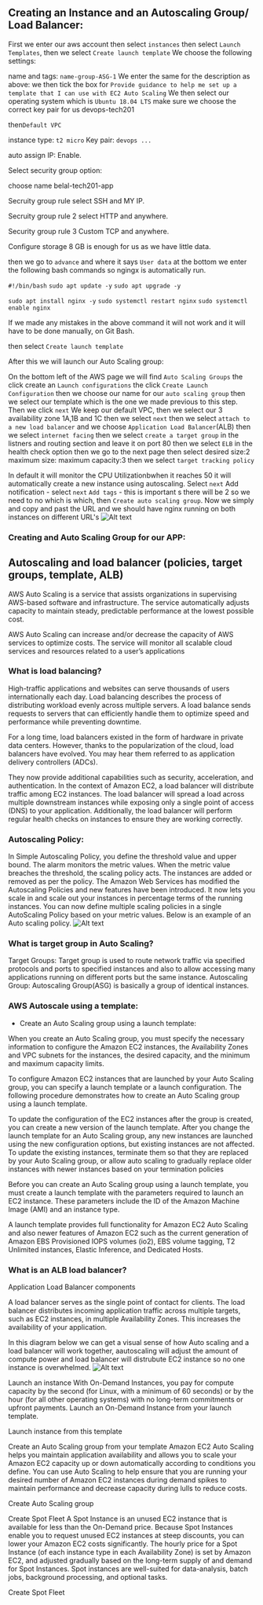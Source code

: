 ## Creating an Instance and an Autoscaling Group/ Load Balancer:

First we enter our aws account then select `instances` then select `Launch Templates`, then we select `Create launch template`
 We choose the following settings:

name and tags: `name-group-ASG-1`
We enter the same for the description as above:
we then tick the box for `Provide guidance to help me set up a template that I can use with EC2 Auto Scaling`
We then select our operating system which is `Ubuntu 18.04 LTS`
make sure we choose the correct key pair for us devops-tech201

then`Default VPC`

instance type: `t2 micro`
Key pair: `devops ...`

auto assign IP: Enable.

Select security group option:

choose name belal-tech201-app

Secruity group rule select SSH and MY IP.

Secruity group rule 2 select HTTP and anywhere.

Security group rule 3 Custom TCP and anywhere.

Configure storage 8 GB is enough for us as we have little data.

then we go to `advance` and where it says `User data` at the bottom we enter the following bash commands so ngingx is automatically run.

`#!/bin/bash`
`sudo apt update -y`
`sudo apt upgrade -y`

`sudo apt install nginx -y` 
`sudo systemctl restart nginx`
`sudo systemctl enable nginx`

If we made any mistakes in the above command it will not work and it will have to be done manually, on Git Bash.

then select `Create launch template`

After this we will launch our Auto Scaling group:

On the bottom left of the AWS page we will find `Auto Scaling Groups` the click create an `Launch configurations` the click `Create Launch Configuration` 
then we choose our name for our `auto scaling group` then we select our template which is the one we made previous to this step. 
Then we click `next` We keep our default VPC, then we select our 3 availability zone 1A,1B and 1C
then we select `next` then we select `attach to a new load balancer` and we choose `Application Load Balancer`(ALB)
then we select `internet facing`
then we select `create a target group` in the listners and routing section and leave it on port 80
then we select `ELB` in the health check option
then we go to the next page
then select desired size:2
maximum size:
maximum capacity:3 
then we select `target tracking policy`

In default it will monitor the CPU Utilizationbwhen it reaches 50 it will automatically create a new instance using autoscaling. Select `next`
Add notification - select `next`
`Add tags` - this is important s there will be 2 so we need to no which is which, then `Create auto scaling group`.
Now we simply and copy and past the URL and we should have nginx running on both instances on different URL's
![Alt text](../images/nginx.png)


### Creating and Auto Scaling Group for our APP:














## Autoscaling and load balancer (policies, target groups, template, ALB)

AWS Auto Scaling is a service that assists organizations in supervising AWS-based software and infrastructure. The service automatically adjusts capacity to maintain steady, predictable performance at the lowest possible cost. 

AWS Auto Scaling can increase and/or decrease the capacity of AWS services to optimize costs. The service will monitor all scalable cloud services and resources related to a user’s applications

### What is load balancing?

High-traffic applications and websites can serve thousands of users internationally each day. Load balancing describes the process of distributing workload evenly across multiple servers. A load balance sends requests to servers that can efficiently handle them to optimize speed and performance while preventing downtime.

For a long time, load balancers existed in the form of hardware in private data centers. However, thanks to the popularization of the cloud, load balancers have evolved. You may hear them referred to as application delivery controllers (ADCs).

They now provide additional capabilities such as security, acceleration, and authentication. In the context of Amazon EC2, a load balancer will distribute traffic among EC2 instances. The load balancer will spread a load across multiple downstream instances while exposing only a single point of access (DNS) to your application. Additionally, the load balancer will perform regular health checks on instances to ensure they are working correctly.


### Autoscaling Policy:

In Simple Autoscaling Policy, you define the threshold value and upper bound. The alarm monitors the metric values. When the metric value breaches the threshold, the scaling policy acts. The instances are added or removed as per the policy. The Amazon Web Services has modified the Autoscaling Policies and new features have been introduced. It now lets you scale in and scale out your instances in percentage terms of the running instances. You can now define multiple scaling policies in a single AutoScaling Policy based on your metric values. Below is an example of an Auto scaling policy.
![Alt text](../images/Autoscaling%20policy.png)




### What is target group in Auto Scaling?
Target Groups: Target group is used to route network traffic via specified protocols and ports to specified instances and also to allow accessing many applications running on different ports but the same instance. Autoscaling Group: Autoscaling Group(ASG) is basically a group of identical instances.

### AWS Autoscale using a template:

- Create an Auto Scaling group using a launch template:

When you create an Auto Scaling group, you must specify the necessary information to configure the Amazon EC2 instances, the Availability Zones and VPC subnets for the instances, the desired capacity, and the minimum and maximum capacity limits.

To configure Amazon EC2 instances that are launched by your Auto Scaling group, you can specify a launch template or a launch configuration. The following procedure demonstrates how to create an Auto Scaling group using a launch template.

To update the configuration of the EC2 instances after the group is created, you can create a new version of the launch template. After you change the launch template for an Auto Scaling group, any new instances are launched using the new configuration options, but existing instances are not affected. To update the existing instances, terminate them so that they are replaced by your Auto Scaling group, or allow auto scaling to gradually replace older instances with newer instances based on your termination policies

Before you can create an Auto Scaling group using a launch template, you must create a launch template with the parameters required to launch an EC2 instance. These parameters include the ID of the Amazon Machine Image (AMI) and an instance type.

A launch template provides full functionality for Amazon EC2 Auto Scaling and also newer features of Amazon EC2 such as the current generation of Amazon EBS Provisioned IOPS volumes (io2), EBS volume tagging, T2 Unlimited instances, Elastic Inference, and Dedicated Hosts.

### What is an ALB load balancer?
Application Load Balancer components

A load balancer serves as the single point of contact for clients. The load balancer distributes incoming application traffic across multiple targets, such as EC2 instances, in multiple Availability Zones. This increases the availability of your application.



In this diagram below we can get a visual sense of how Auto scaling and a load balancer will work together, aautoscaling will adjust the amount of compute power and load balancer will distrubute EC2 instance so no one instance is overwhelmed.
![Alt text](../images/ALB.png)








Launch an instance
With On-Demand Instances, you pay for compute capacity by the second (for Linux, with a minimum of 60 seconds) or by the hour (for all other operating systems) with no long-term commitments or upfront payments. Launch an On-Demand Instance from your launch template.

Launch instance from this template

Create an Auto Scaling group from your template
Amazon EC2 Auto Scaling helps you maintain application availability and allows you to scale your Amazon EC2 capacity up or down automatically according to conditions you define. You can use Auto Scaling to help ensure that you are running your desired number of Amazon EC2 instances during demand spikes to maintain performance and decrease capacity during lulls to reduce costs.

Create Auto Scaling group

Create Spot Fleet
A Spot Instance is an unused EC2 instance that is available for less than the On-Demand price. Because Spot Instances enable you to request unused EC2 instances at steep discounts, you can lower your Amazon EC2 costs significantly. The hourly price for a Spot Instance (of each instance type in each Availability Zone) is set by Amazon EC2, and adjusted gradually based on the long-term supply of and demand for Spot Instances. Spot instances are well-suited for data-analysis, batch jobs, background processing, and optional tasks.

Create Spot Fleet